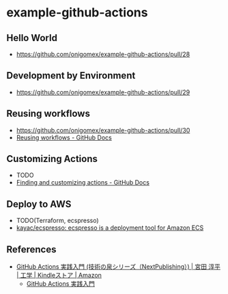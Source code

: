 # example-github-actions
## Hello World
- https://github.com/onigomex/example-github-actions/pull/28



## Development by Environment
- https://github.com/onigomex/example-github-actions/pull/29



## Reusing workflows
- https://github.com/onigomex/example-github-actions/pull/30
- [Reusing workflows - GitHub Docs](https://docs.github.com/en/actions/using-workflows/reusing-workflows)



## Customizing Actions
- TODO
- [Finding and customizing actions - GitHub Docs](https://docs.github.com/en/actions/learn-github-actions/finding-and-customizing-actions)



## Deploy to AWS
- TODO(Terraform, ecspresso) 
- [kayac/ecspresso: ecspresso is a deployment tool for Amazon ECS](https://github.com/kayac/ecspresso)



## References
- [GitHub Actions 実践入門 (技術の泉シリーズ（NextPublishing）) | 宮田 淳平 | 工学 | Kindleストア | Amazon](https://www.amazon.co.jp/dp/B08B1873L5)
  - [GitHub Actions 実践入門](https://github.com/github-actions-up-and-running/)


